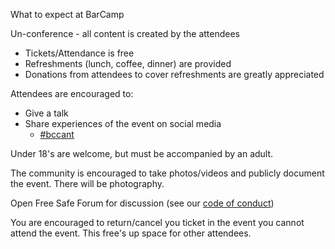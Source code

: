 What to expect at BarCamp

Un-conference - all content is created by the attendees

* Tickets/Attendance is free
* Refreshments (lunch, coffee, dinner) are provided
* Donations from attendees to cover refreshments are greatly appreciated

Attendees are encouraged to:
* Give a talk
* Share experiences of the event on social media
    * [#bccant](https://twitter.com/search?q=%23bccant)

Under 18's are welcome, but must be accompanied by an adult.

The community is encouraged to take photos/videos and publicly document the event.
There will be photography.

Open Free Safe Forum for discussion (see our [code of conduct](code-of-conduct.md))

You are encouraged to return/cancel you ticket in the event you cannot attend the event.
This free's up space for other attendees.